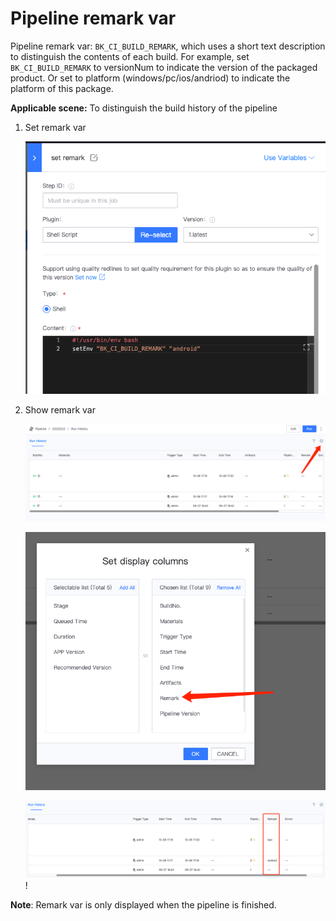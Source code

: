  # Pipeline remark var 

 Pipeline remark var: `BK_CI_BUILD_REMARK`, which uses a short text description to distinguish the contents of each build. For example, set `BK_CI_BUILD_REMARK` to versionNum to indicate the version of the packaged product. Or set to platform (windows/pc/ios/andriod) to indicate the platform of this package. 

 **Applicable scene:** To distinguish the build history of the pipeline 

 1. Set remark var 

    ![png](../../../../assets/image-variables-set-remark.png) 

 2. Show remark var 

    ![png](../../../../assets/image-variables-config-column.png) 

    ![png](../../../../assets/image-variables-select-remark.png) 

    ![png](../../../../assets/image-variables-remark-view.png) ! 

 **Note**: Remark var is only displayed when the pipeline is finished. 